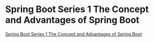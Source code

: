 # Spring Boot Series 1 The Concept and Advantages of Spring Boot
[Spring Boot Series 1 The Concept and Advantages of Spring Boot](https://aiwithcloud.com/2022/09/19/spring_boot_series_1_the_concept_and_advantages_of_spring_boot/)